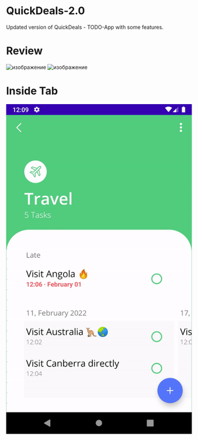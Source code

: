 # QuickDeals-2.0
Updated version of QuickDeals - TODO-App with some features.
# Review
![изображение](https://user-images.githubusercontent.com/75129756/153186493-2091e40d-b572-49b6-94fa-81fb4239b470.png)
![изображение](https://user-images.githubusercontent.com/75129756/153187022-ae454197-12bd-4f6b-bb41-0b5d936c80a2.png)
# Inside Tab
![](https://github.com/WelterAppleseed/QuickDeals-2.0/blob/master/app/src/main/res/drawable/sector_gif.gif)

